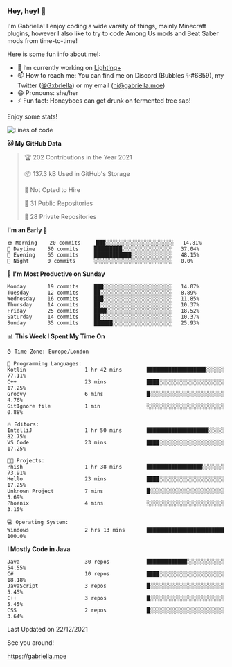 ### Hey, hey! 👋

I'm Gabriella! I enjoy coding a wide varaity of things, mainly Minecraft plugins, however I also like to try to code Among Us mods and Beat Saber mods from time-to-time!

Here is some fun info about me!:

- 🔭 I’m currently working on [Lighting+](https://github.com/IsGabriellaCurious/LightingPlus)
- 📫 How to reach me: You can find me on Discord (Bubbles ✨#6859), my Twitter ([@Gxbrlella](twitter.com/Gxbrlella)) or my email ([hi@gabriella.moe](mailto://hi@gabriella.moe))
- 😄 Pronouns: she/her
- ⚡ Fun fact: Honeybees can get drunk on fermented tree sap!

Enjoy some stats!

<!--START_SECTION:waka-->
![Lines of code](https://img.shields.io/badge/From%20Hello%20World%20I%27ve%20Written-9%20Thousand%20lines%20of%20code-blue)

**🐱 My GitHub Data** 

> 🏆 202 Contributions in the Year 2021
 > 
> 📦 137.3 kB Used in GitHub's Storage 
 > 
> 🚫 Not Opted to Hire
 > 
> 📜 31 Public Repositories 
 > 
> 🔑 28 Private Repositories  
 > 
**I'm an Early 🐤** 

```text
🌞 Morning    20 commits     ███░░░░░░░░░░░░░░░░░░░░░░   14.81% 
🌆 Daytime    50 commits     █████████░░░░░░░░░░░░░░░░   37.04% 
🌃 Evening    65 commits     ████████████░░░░░░░░░░░░░   48.15% 
🌙 Night      0 commits      ░░░░░░░░░░░░░░░░░░░░░░░░░   0.0%

```
📅 **I'm Most Productive on Sunday** 

```text
Monday       19 commits     ███░░░░░░░░░░░░░░░░░░░░░░   14.07% 
Tuesday      12 commits     ██░░░░░░░░░░░░░░░░░░░░░░░   8.89% 
Wednesday    16 commits     ███░░░░░░░░░░░░░░░░░░░░░░   11.85% 
Thursday     14 commits     ██░░░░░░░░░░░░░░░░░░░░░░░   10.37% 
Friday       25 commits     ████░░░░░░░░░░░░░░░░░░░░░   18.52% 
Saturday     14 commits     ██░░░░░░░░░░░░░░░░░░░░░░░   10.37% 
Sunday       35 commits     ██████░░░░░░░░░░░░░░░░░░░   25.93%

```


📊 **This Week I Spent My Time On** 

```text
⌚︎ Time Zone: Europe/London

💬 Programming Languages: 
Kotlin                   1 hr 42 mins        ███████████████████░░░░░░   77.11% 
C++                      23 mins             ████░░░░░░░░░░░░░░░░░░░░░   17.25% 
Groovy                   6 mins              █░░░░░░░░░░░░░░░░░░░░░░░░   4.76% 
GitIgnore file           1 min               ░░░░░░░░░░░░░░░░░░░░░░░░░   0.88%

🔥 Editors: 
IntelliJ                 1 hr 50 mins        ████████████████████░░░░░   82.75% 
VS Code                  23 mins             ████░░░░░░░░░░░░░░░░░░░░░   17.25%

🐱‍💻 Projects: 
Phish                    1 hr 38 mins        ██████████████████░░░░░░░   73.91% 
Hello                    23 mins             ████░░░░░░░░░░░░░░░░░░░░░   17.25% 
Unknown Project          7 mins              █░░░░░░░░░░░░░░░░░░░░░░░░   5.69% 
Phoenix                  4 mins              ░░░░░░░░░░░░░░░░░░░░░░░░░   3.15%

💻 Operating System: 
Windows                  2 hrs 13 mins       █████████████████████████   100.0%

```

**I Mostly Code in Java** 

```text
Java                     30 repos            █████████████░░░░░░░░░░░░   54.55% 
C#                       10 repos            ████░░░░░░░░░░░░░░░░░░░░░   18.18% 
JavaScript               3 repos             █░░░░░░░░░░░░░░░░░░░░░░░░   5.45% 
C++                      3 repos             █░░░░░░░░░░░░░░░░░░░░░░░░   5.45% 
CSS                      2 repos             █░░░░░░░░░░░░░░░░░░░░░░░░   3.64%

```



 Last Updated on 22/12/2021
<!--END_SECTION:waka-->

See you around!

https://gabriella.moe
